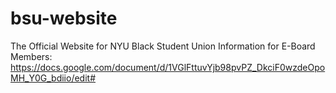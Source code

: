 # bsu-website
The Official Website for NYU Black Student Union
Information for E-Board Members: https://docs.google.com/document/d/1VGlFttuvYjb98pvPZ_DkciF0wzdeOpoMH_Y0G_bdiio/edit#
